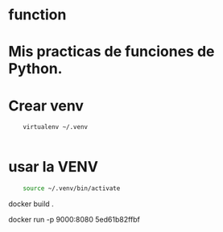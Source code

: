 # function
# Mis practicas de funciones de Python.


# Crear venv

```bash
    virtualenv ~/.venv
    
```

# usar la VENV

```bash
    source ~/.venv/bin/activate

```
docker build .

docker run -p 9000:8080 5ed61b82ffbf